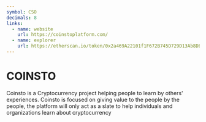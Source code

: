 ```yaml
---
symbol: CSO
decimals: 8
links:
  - name: website
    url: https://coinstoplatform.com/
  - name: explorer
    url: https://etherscan.io/token/0x2a469A22101f1F672B745D729D13Ab8DBd203C9B
---
```


# COINSTO

Coinsto is a Cryptocurrency project helping people to learn by others' experiences. Coinsto is focused on giving value to the people by the people, the platform will only act as a slate to help individuals and organizations learn about cryptocurrency

